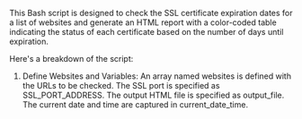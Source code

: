 This Bash script is designed to check the SSL certificate expiration dates for a list of websites and generate an HTML report with a color-coded table indicating the status of each certificate based on the number of days until expiration.

Here's a breakdown of the script:

1. Define Websites and Variables:
An array named websites is defined with the URLs to be checked.
The SSL port is specified as SSL_PORT_ADDRESS.
The output HTML file is specified as output_file.
The current date and time are captured in current_date_time.